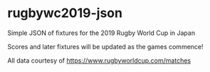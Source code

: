 # rugbywc2019-json
Simple JSON of fixtures for the 2019 Rugby World Cup in Japan

Scores and later fixtures will be updated as the games commence!


All data courtesy of https://www.rugbyworldcup.com/matches

